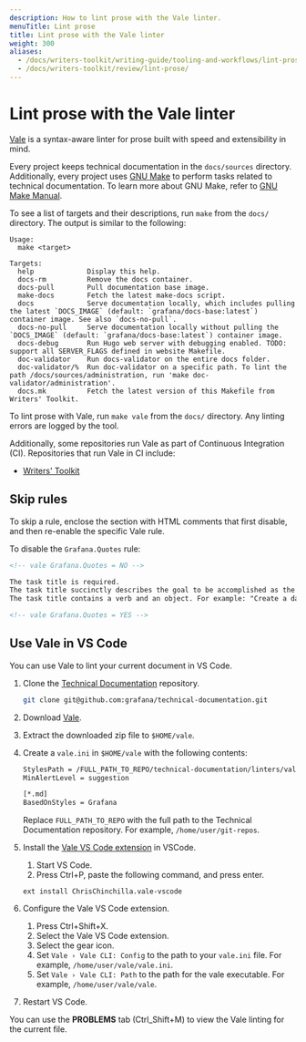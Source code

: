 ```yaml
---
description: How to lint prose with the Vale linter.
menuTitle: Lint prose
title: Lint prose with the Vale linter
weight: 300
aliases:
  - /docs/writers-toolkit/writing-guide/tooling-and-workflows/lint-prose/
  - /docs/writers-toolkit/review/lint-prose/
---
```


# Lint prose with the Vale linter

[Vale](https://github.com/errata-ai/vale) is a syntax-aware linter for prose built with speed and extensibility in mind.

Every project keeps technical documentation in the `docs/sources` directory.
Additionally, every project uses [GNU Make](https://www.gnu.org/software/make/) to perform tasks related to technical documentation.
To learn more about GNU Make, refer to [GNU Make Manual](https://www.gnu.org/software/make/manual/).

To see a list of targets and their descriptions, run `make` from the `docs/` directory.
The output is similar to the following:

```console
Usage:
  make <target>

Targets:
  help             Display this help.
  docs-rm          Remove the docs container.
  docs-pull        Pull documentation base image.
  make-docs        Fetch the latest make-docs script.
  docs             Serve documentation locally, which includes pulling the latest `DOCS_IMAGE` (default: `grafana/docs-base:latest`) container image. See also `docs-no-pull`.
  docs-no-pull     Serve documentation locally without pulling the `DOCS_IMAGE` (default: `grafana/docs-base:latest`) container image.
  docs-debug       Run Hugo web server with debugging enabled. TODO: support all SERVER_FLAGS defined in website Makefile.
  doc-validator    Run docs-validator on the entire docs folder.
  doc-validator/%  Run doc-validator on a specific path. To lint the path /docs/sources/administration, run 'make doc-validator/administration'.
  docs.mk          Fetch the latest version of this Makefile from Writers' Toolkit.
```

To lint prose with Vale, run `make vale` from the `docs/` directory.
Any linting errors are logged by the tool.

Additionally, some repositories run Vale as part of Continuous Integration (CI).
Repositories that run Vale in CI include:

- [Writers' Toolkit](https://github.com/grafana/writers-toolkit)

## Skip rules

To skip a rule, enclose the section with HTML comments that first disable, and then re-enable the specific Vale rule.

To disable the `Grafana.Quotes` rule:

```markdown
<!-- vale Grafana.Quotes = NO -->

The task title is required.
The task title succinctly describes the goal to be accomplished as the result of following the instruction.
The task title contains a verb and an object. For example: "Create a dashboard".

<!-- vale Grafana.Quotes = YES -->
```

## Use Vale in VS Code

You can use Vale to lint your current document in VS Code.

1. Clone the [Technical Documentation](https://github.com/grafana/technical-documentation) repository.

   ```bash
   git clone git@github.com:grafana/technical-documentation.git
   ```

1. Download [Vale](https://github.com/errata-ai/vale/releases).
1. Extract the downloaded zip file to `$HOME/vale`.
1. Create a `vale.ini` in `$HOME/vale` with the following contents:

   ```bash
   StylesPath = /FULL_PATH_TO_REPO/technical-documentation/linters/vale
   MinAlertLevel = suggestion

   [*.md]
   BasedOnStyles = Grafana
   ```

   Replace `FULL_PATH_TO_REPO` with the full path to the Technical Documentation repository. For example, `/home/user/git-repos`.

1. Install the [Vale VS Code extension](https://marketplace.visualstudio.com/items?itemName=chrischinchilla.vale-vscode) in VSCode.

   1. Start VS Code.
   1. Press Ctrl+P, paste the following command, and press enter.

   ```
   ext install ChrisChinchilla.vale-vscode
   ```

1. Configure the Vale VS Code extension.

   1. Press Ctrl+Shift+X.
   1. Select the Vale VS Code extension.
   1. Select the gear icon.
   1. Set `Vale › Vale CLI: Config` to the path to your `vale.ini` file. For example, `/home/user/vale/vale.ini`.
   1. Set `Vale › Vale CLI: Path` to the path for the vale executable. For example, `/home/user/vale/vale`.

1. Restart VS Code.

You can use the **PROBLEMS** tab (Ctrl_Shift+M) to view the Vale linting for the current file.